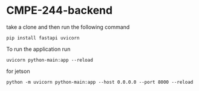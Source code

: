 # CMPE-244-backend

take a clone and then run the following command
```
pip install fastapi uvicorn
```

To run the application run
```
uvicorn python-main:app --reload
```

for jetson
```
python -m uvicorn python-main:app --host 0.0.0.0 --port 8000 --reload
```
